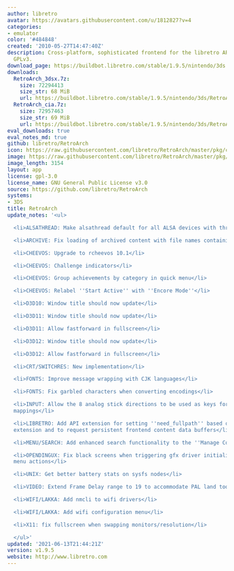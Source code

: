```yaml
---
author: libretro
avatar: https://avatars.githubusercontent.com/u/1812827?v=4
categories:
- emulator
color: '#484848'
created: '2010-05-27T14:47:40Z'
description: Cross-platform, sophisticated frontend for the libretro API. Licensed
  GPLv3.
download_page: https://buildbot.libretro.com/stable/1.9.5/nintendo/3ds
downloads:
  RetroArch_3dsx.7z:
    size: 72294413
    size_str: 68 MiB
    url: https://buildbot.libretro.com/stable/1.9.5/nintendo/3ds/RetroArch_3dsx.7z
  RetroArch_cia.7z:
    size: 72957463
    size_str: 69 MiB
    url: https://buildbot.libretro.com/stable/1.9.5/nintendo/3ds/RetroArch_cia.7z
eval_downloads: true
eval_notes_md: true
github: libretro/RetroArch
icon: https://raw.githubusercontent.com/libretro/RetroArch/master/pkg/ctr/assets/default.png
image: https://raw.githubusercontent.com/libretro/RetroArch/master/pkg/ctr/assets/libretro_banner.png
image_length: 3154
layout: app
license: gpl-3.0
license_name: GNU General Public License v3.0
source: https://github.com/libretro/RetroArch
systems:
- 3DS
title: RetroArch
update_notes: '<ul>

  <li>ALSATHREAD: Make alsathread default for all ALSA devices with threads</li>

  <li>ARCHIVE: Fix loading of archived content with file names containing ''#'' characters</li>

  <li>CHEEVOS: Upgrade to rcheevos 10.1</li>

  <li>CHEEVOS: Challenge indicators</li>

  <li>CHEEVOS: Group achievements by category in quick menu</li>

  <li>CHEEVOS: Relabel ''Start Active'' with ''Encore Mode''</li>

  <li>D3D10: Window title should now update</li>

  <li>D3D11: Window title should now update</li>

  <li>D3D11: Allow fastforward in fullscreen</li>

  <li>D3D12: Window title should now update</li>

  <li>D3D12: Allow fastforward in fullscreen</li>

  <li>CRT/SWITCHRES: New implementation</li>

  <li>FONTS: Improve message wrapping with CJK languages</li>

  <li>FONTS: Fix garbled characters when converting encodings</li>

  <li>INPUT: Allow the 8 analog stick directions to be used as keys for core keyboard
  mappings</li>

  <li>LIBRETRO: Add API extension for setting ''need_fullpath'' based on content file
  extension and to request persistent frontend content data buffers</li>

  <li>MENU/SEARCH: Add enhanced search functionality to the ''Manage Cores'' menu</li>

  <li>OPENDINGUX: Fix black screens when triggering gfx driver initialisation via
  menu actions</li>

  <li>UNIX: Get better battery stats on sysfs nodes</li>

  <li>VIDEO: Extend Frame Delay range to 19 to accommodate PAL land too</li>

  <li>WIFI/LAKKA: Add nmcli to wifi drivers</li>

  <li>WIFI/LAKKA: Add wifi configuration menu</li>

  <li>X11: fix fullscreen when swapping monitors/resolution</li>

  </ul>'
updated: '2021-06-13T21:44:21Z'
version: v1.9.5
website: http://www.libretro.com
---
```


